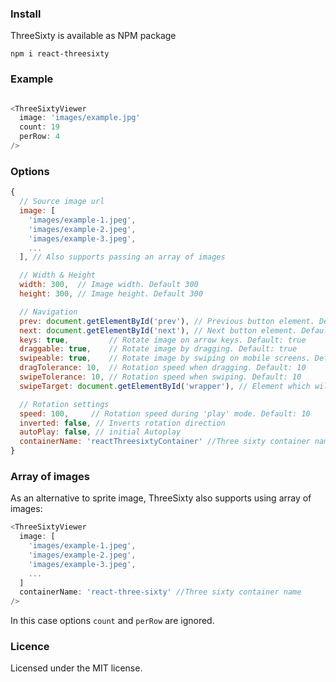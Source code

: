 ### Install
ThreeSixty is available as NPM package
```
npm i react-threesixty
```

### Example

```js

<ThreeSixtyViewer 
  image: 'images/example.jpg'
  count: 19
  perRow: 4
/>
```
### Options

```js
{
  // Source image url
  image: [
    'images/example-1.jpeg',
    'images/example-2.jpeg',
    'images/example-3.jpeg',
    ...
  ], // Also supports passing an array of images

  // Width & Height
  width: 300,  // Image width. Default 300
  height: 300, // Image height. Default 300

  // Navigation
  prev: document.getElementById('prev'), // Previous button element. Default: null
  next: document.getElementById('next'), // Next button element. Default: null
  keys: true,         // Rotate image on arrow keys. Default: true
  draggable: true,    // Rotate image by dragging. Default: true
  swipeable: true,    // Rotate image by swiping on mobile screens. Default: true
  dragTolerance: 10,  // Rotation speed when dragging. Default: 10
  swipeTolerance: 10, // Rotation speed when swiping. Default: 10
  swipeTarget: document.getElementById('wrapper'), // Element which will listen for drag/swipe events. Default: Image container

  // Rotation settings
  speed: 100,     // Rotation speed during 'play' mode. Default: 10
  inverted: false, // Inverts rotation direction
  autoPlay: false, // initial Autoplay 
  containerName: 'reactThreesixtyContainer' //Three sixty container name
}
```

### Array of images
As an alternative to sprite image, ThreeSixty also supports using array of images:
```js
<ThreeSixtyViewer 
  image: [
    'images/example-1.jpeg',
    'images/example-2.jpeg',
    'images/example-3.jpeg',
    ...
  ]
  containerName: 'react-three-sixty' //Three sixty container name
/>
```
In this case options `count` and `perRow` are ignored.

### Licence

Licensed under the MIT license.
